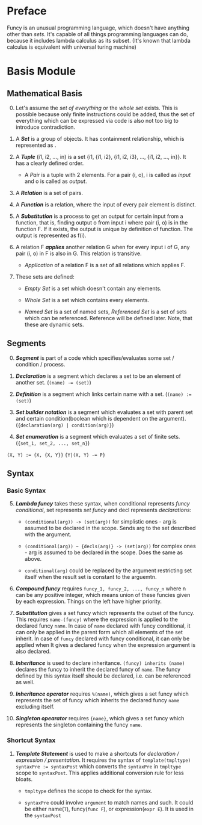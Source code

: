 # Preface

Funcy is an unusual programming language, which doesn't have anything other than *sets*.
It's capable of all things programming languages can do, because it includes lambda calculus as its subset.
(It's known that lambda calculus is equivalent with universal turing machine)

# Basis Module

## Mathematical Basis

0. Let's assume the *set of everything* or the *whole set* exists. This is possible because only finite instructions could be added, thus the set of everything which can be expressed via code is also not too big to introduce contradiction.

1. A ***Set*** is a group of objects. It has containment relationship, which is represented as .

2. A ***Tuple*** (i1, i2, ..., in) is a set {i1, {i1, i2}, {i1, i2, i3}, ..., {i1, i2, ..., in}}. It has a clearly defined order.

    * A *Pair* is a tuple with 2 elements. For a pair (i, o), i is called as *input* and o is called as *output*.

3. A ***Relation*** is a set of pairs.

4. A ***Function*** is a relation, where the input of every pair element is distinct.

5. A ***Substitution*** is a process to get an output for certain input from a function, that is, finding output o from input i where pair (i, o) is in the function F. If it exists, the output is unique by definition of function. The output is represented as f(i).

6. A relation F ***applies*** another relation G when for every input i of G, any pair (i, o) in F is also in G. This relation is transitive.

    * *Application* of a relation F is a set of all relations which applies F.

7. These sets are defined:

    * *Empty Set* is a set which doesn't contain any elements.

    * *Whole Set* is a set which contains every elements.

    * *Named Set* is a set of named sets, *Referenced Set* is a set of sets which can be referenced. Reference will be defined later. Note, that these are dynamic sets.

## Segments

0. ***Segment*** is part of a code which specifies/evaluates some set / condition / process.

1. ***Declaration*** is a segment which declares a set to be an element of another set. (`(name) -= (set)`)

2. ***Definition*** is a segment which links certain name with a set. (`(name) := (set)`)

3. ***Set builder notation*** is a segment which evaluates a set with parent set and certain condition(boolean which is dependent on the argument). (`{declaration(arg) | condition(arg)}`)

4. ***Set enumeration*** is a segment which evaluates a set of finite sets. (`{set_1, set_2, ..., set_n}`)

`(X, Y) := {X, {X, Y}}`
`{Y|(X, Y) -= P}`

## Syntax

### Basic Syntax

5. ***Lambda funcy*** takes these syntax, when conditional represents *funcy conditional*, set represents *set funcy* and decl represents *declarations*:

    * `(conditional(arg)) -> (set(arg))` for simplistic ones - arg is assumed to be declared in the scope. Sends arg to the set described with the argument.

    * `(conditional(arg)) ~ {decls(arg)} -> (set(arg))` for complex ones - arg is assumed to be declared in the scope. Does the same as above.

    * `conditional(arg)` could be replaced by the argument restricting set itself when the result set is constant to the arguemtn.

5. ***Compound funcy*** requires `funcy_1, funcy_2, ..., funcy_n` where n can be any positive integer, which means union of these funcies given by each expression. Things on the left have higher priority.

6. ***Substitution*** gives a set funcy which represents the outset of the funcy. This requires `name-(funcy)` where the expression is applied to the declared funcy `name`. In case of `name` declared with funcy conditional, it can only be applied in the parent form which all elements of the set inherit. In case of `funcy` declared with funcy conditional, it can only be applied when  It gives a declared funcy when the expression argument is also declared.

7. ***Inheritance*** is used to declare inheritance. `(funcy) inherits (name)` declares the funcy to inherit the declared funcy of `name`. The funcy defined by this syntax itself should be declared, i.e. can be referenced as well.

8. ***Inheritance operator*** requires `%(name)`, which gives a set funcy which represents the set of funcy which inherits the declared funcy `name` excluding itself.

9. ***Singleton opearator*** requires `{name}`, which gives a set funcy which represents the singleton containing the funcy `name`.

### Shortcut Syntax

1. ***Template Statement*** is used to make a shortcuts for *declaration / expression / presentation*. It requires the syntax of `template(tmpltype) syntaxPre := syntaxPost` which converts the `syntaxPre` in `tmpltype` scope to `syntaxPost`. This applies additional conversion rule for less bloats.

    * `tmpltype` defines the scope to check for the syntax.

    * `syntaxPre` could involve `argument` to match names and such. It could be either name(`T`), funcy(`func F`), or expression(`expr E`). It is used in the `syntaxPost`
